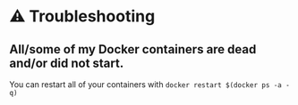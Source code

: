 # ⚠️ Troubleshooting

##  All/some of my Docker containers are dead and/or did not start.
You can restart all of your containers with `docker restart $(docker ps -a -q)`
